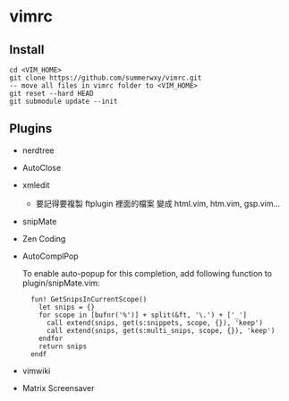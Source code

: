 ﻿vimrc
=====

Install
-------
```
cd <VIM_HOME>
git clone https://github.com/summerwxy/vimrc.git
-- move all files in vimrc folder to <VIM_HOME>
git reset --hard HEAD
git submodule update --init
```


Plugins
-------
* nerdtree
* AutoClose
* xmledit 
  - 要記得要複製 ftplugin 裡面的檔案 變成 html.vim, htm.vim, gsp.vim...
* snipMate
* Zen Coding
* AutoComplPop

  To enable auto-popup for this completion, add following function to
  plugin/snipMate.vim:
  ```
    fun! GetSnipsInCurrentScope()
      let snips = {}
      for scope in [bufnr('%')] + split(&ft, '\.') + ['_']
        call extend(snips, get(s:snippets, scope, {}), 'keep')
        call extend(snips, get(s:multi_snips, scope, {}), 'keep')
      endfor
      return snips
    endf
  ```
* vimwiki
* Matrix Screensaver
